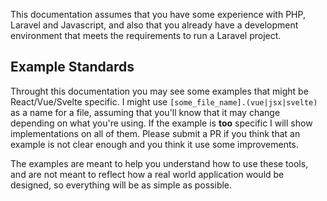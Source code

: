 
This documentation assumes that you have some experience with PHP, Laravel and Javascript, and also that you already have a development environment that meets the requirements to run a Laravel project.

## Example Standards <!-- {docsify-ignore} -->

Throught this documentation you may see some examples that might be React/Vue/Svelte specific. I might use `[some_file_name].(vue|jsx|svelte)` as a name for a file, assuming that you'll know that it may change depending on what you're using. If the example is **too** specific I will show implementations on all of them. Please submit a PR if you think that an example is not clear enough and you think it use some improvements.

The examples are meant to help you understand how to use these tools, and are not meant to reflect how a real world application would be designed, so everything will be as simple as possible.
